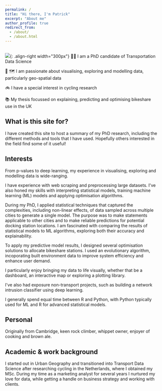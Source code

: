 ```yaml
---
permalink: /
title: "Hi there, I'm Patrick"
excerpt: "About me"
author_profile: true
redirect_from: 
  - /about/
  - /about.html
---
```

 <br/><img src='https://p91g.github.io/patrick-moore.github.io/images/data_bss_city_groups.png'>{: .align-right width="300px"}
🧑‍💻 I am a PhD candidate of Transportation Data Science

🤖 🗺️ I am passionate about visualising, exploring and modelling data, particularly geo-spatial data 

🚲 I have a special interest in cycling research

📚 My thesis focussed on explaining, predicting and optimising bikeshare use in the UK

What is this site for?
------
I have created this site to host a summary of my PhD research, including the different methods and tools that I have used. Hopefully others interested in the field find some of it useful!  

Interests
------
From p-values to deep learning, my experience in visualising, exploring and modelling data is wide-ranging. 

I have experience with web scraping and preprocessing large datasets. I've also honed my skills with interpreting statistical models, training machine learning (ML) models and applying optimisation algorithms. 

During my PhD, I applied statistical techniques that captured the complexities, including non-linear effects, of data sampled across multiple cities to generate a single model. The purpose was to make statements applicable to other cities and to make reliable predictions for potential docking station locations. I am fascinated with comparing the results of statistical models to ML algorithms, exploring both their accuracy and explainability.

To apply my predictive model results, I designed several optimisation solutions to allocate bikeshare stations. I used an evolutionary algorithm, incoporating built environment data to improve system efficiency and enhance user demand. 

I particularly enjoy bringing my data to life visually, whether that be a dashboard, an interactive map or exploring a plotting library. 

I've also had exposure non-transport projects, such as building a network intrusion classifier using deep learning.

I generally spend equal time between R and Python, with Python typically used for ML and R for advanced statistical models.

Personal
------
Originally from Cambridge, keen rock climber, whippet owner, enjoyer of cooking and brown ale.

Academic & work background
------
I started out in Urban Geography and transitioned into Transport Data Science after researching cycling in the Netherlands, where I obtained my MSc. During my time as a marketing analyst for several years I nurtured my love for data, while getting a handle on business strategy and working with clients.  




